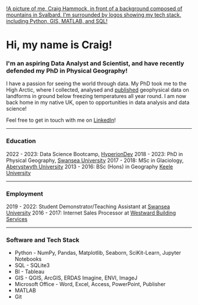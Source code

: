 [!A picture of me, Craig Hammock, in front of a background composed of mountains in Svalbard. I'm surrounded by logos showing my tech stack, including Python, GIS, MATLAB, and SQL!](/images/header.png)

# Hi, my name is Craig!

### I'm an aspiring Data Analyst and Scientist, and have recently defended my PhD in Physical Geography!

I have a passion for seeing the world through data. My PhD took me to the High Arctic, where I collected, analysed and [published](https://agupubs.onlinelibrary.wiley.com/doi/full/10.1029/2021EA002093) geophysical data on landforms in ground below freezing temperatures all year round. I am now back home in my native UK, open to opportunities in data analysis and data science!

Feel free to get in touch with me on [LinkedIn](https://www.linkedin.com/in/craig-hammock/)!

 ---

### Education
2022 - 2023: Data Science Bootcamp, [HyperionDev](https://www.hyperiondev.com/)
2018 - 2023: PhD in Physical Geography, [Swansea University](https://www.swansea.ac.uk/)
2017 - 2018: MSc in Glaciology, [Aberystwyth University](https://www.aber.ac.uk/en/)
2013 - 2016: BSc (Hons) in Geography [Keele University](https://www.keele.ac.uk/)

---

### Employment
2019 - 2022: Student Demonstrator/Teaching Assistant at [Swansea University](https://www.swansea.ac.uk/)
2016 - 2017: Internet Sales Processor at [Westward Building Services](https://www.westwardbuildingservices.com/)

---

### Software and Tech Stack
* Python - NumPy, Pandas, Matplotlib, Seaborn, SciKit-Learn, Jupyter Notebooks
* SQL - SQLite3
* BI - Tableau
* GIS - QGIS, ArcGIS, ERDAS Imagine, ENVI, ImageJ
* Microsoft Office - Word, Excel, Access, PowerPoint, Publisher
* MATLAB
* Git
